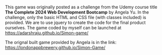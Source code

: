 This game was originally posted as a challenge from the Udemy course title **The Complete 2024 Web Development Bootcamp** by Angela Yu. 
In the challenge, only the basic HTML and CSS file (with classes included) is provided.
We are to use jquery to create the code for the final product ourselves.
The game coded by myself can be launched at https://adarshraju.github.io/Simon-game/


The orignal built game provided by Angela is in the link: https://londonappbrewery.github.io/Simon-Game/
